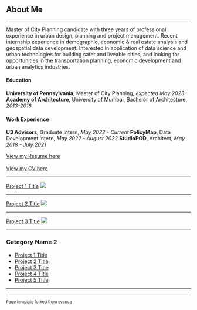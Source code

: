 ## About Me

---

Master of City Planning candidate with three years of professional experience in urban design, planning and project management. Recent internship experience in demographic, economic & real estate analysis and geospatial data development. Interested in application of data science and urban technologies for building safer and liveable cities, and looking for opportunities in the transportation planning, economic development and urban analytics industries. 

#### Education

**University of Pennsylvania**, Master of City Planning, _expected May 2023_
**Academy of Architecture**, University of Mumbai, Bachelor of Architecture, _2013-2018_

#### Work Experience

**U3 Advisors**, Graduate Intern, _May 2022 - Current_
**PolicyMap**, Data Development Intern, _May 2022 - August 2022_
**StudioPOD**, Architect, _May 2018 - July 2021_

[View my Resume here](/sample_page)
<br><br>
[View my CV here](/sample_page)

---

[Project 1 Title](/sample_page)
<img src="images/dummy_thumbnail.jpg?raw=true"/>

---
[Project 2 Title](/pdf/sample_presentation.pdf)
<img src="images/dummy_thumbnail.jpg?raw=true"/>

---
[Project 3 Title](http://example.com/)
<img src="images/dummy_thumbnail.jpg?raw=true"/>

---

### Category Name 2

- [Project 1 Title](http://example.com/)
- [Project 2 Title](http://example.com/)
- [Project 3 Title](http://example.com/)
- [Project 4 Title](http://example.com/)
- [Project 5 Title](http://example.com/)

---




---
<p style="font-size:11px">Page template forked from <a href="https://github.com/evanca/quick-portfolio">evanca</a></p>
<!-- Remove above link if you don't want to attibute -->
